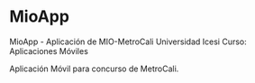 # MioApp
MioApp - Aplicación de MIO-MetroCali
Universidad Icesi
Curso: Aplicaciones Móviles

Aplicación Móvil para concurso de MetroCali. 


